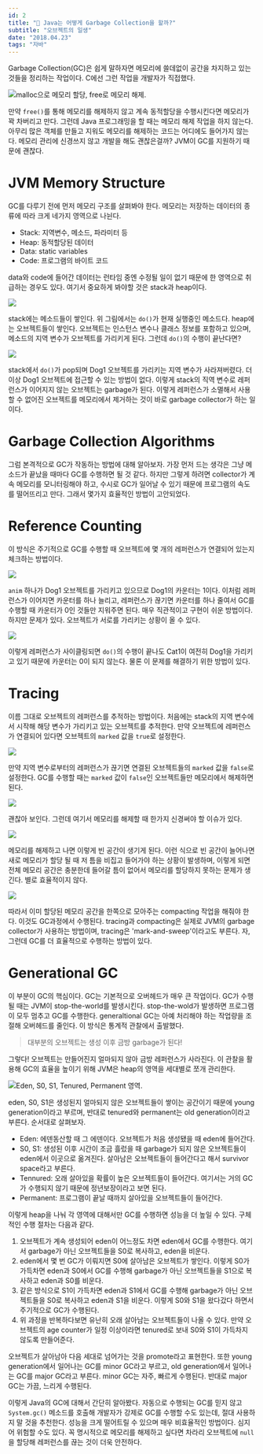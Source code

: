 ```yaml
---
id: 2
title: "🤔 Java는 어떻게 Garbage Collection을 할까?"
subtitle: "오브젝트의 일생"
date: "2018.04.23"
tags: "자바"
---
```


Garbage Collection(GC)은 쉽게 말하자면 메모리에 쓸데없이 공간을 차지하고 있는 것들을 정리하는 작업이다. C에선 그런 작업을 개발자가 직접했다.

![malloc으로 메모리 할당, free로 메모리 해제.](https://t1.daumcdn.net/cfile/tistory/9941BD3A5ADF38B808)

만약 `free()`를 통해 메모리를 해제하지 않고 계속 동적할당을 수행시킨다면 메모리가 꽉 차버리고 만다. 그런데 Java 프로그래밍을 할 때는 메모리 해제 작업을 하지 않는다. 아무리 많은 객체를 만들고 지워도 메모리를 해제하는 코드는 어디에도 들어가지 않는다. 메모리 관리에 신경쓰지 않고 개발을 해도 괜찮은걸까? JVM이 GC를 지원하기 때문에 괜찮다.

# JVM Memory Structure

GC를 다루기 전에 먼저 메모리 구조를 살펴봐야 한다. 메모리는 저장하는 데이터의 종류에 따라 크게 네가지 영역으로 나뉜다.

- Stack: 지역변수, 메소드, 파라미터 등
- Heap: 동적할당된 데이터
- Data: static variables
- Code: 프로그램의 바이트 코드

data와 code에 들어간 데이터는 런타임 중엔 수정될 일이 없기 때문에 한 영역으로 취급하는 경우도 있다. 여기서 중요하게 봐야할 것은 stack과 heap이다.

![](https://t1.daumcdn.net/cfile/tistory/990D9A475ADF38C10C)

stack에는 메소드들이 쌓인다. 위 그림에서는 `do()`가 현재 실행중인 메소드다. heap에는 오브젝트들이 쌓인다. 오브젝트는 인스턴스 변수나 클래스 정보를 포함하고 있으며, 메소드의 지역 변수가 오브젝트를 가리키게 된다. 그런데 `do()`의 수행이 끝난다면?

![](https://t1.daumcdn.net/cfile/tistory/99FDE23A5ADF38C90E)

stack에서 `do()`가 pop되며 Dog1 오브젝트를 가리키는 지역 변수가 사라져버렸다. 더 이상 Dog1 오브젝트에 접근할 수 있는 방법이 없다. 이렇게 stack의 직역 변수로 레퍼런스가 이어지지 않는 오브젝트는 garbage가 된다. 이렇게 레퍼런스가 소멸해서 사용할 수 없어진 오브젝트를 메모리에서 제거하는 것이 바로 garbage collector가 하는 일이다.

# Garbage Collection Algorithms

그럼 본격적으로 GC가 작동하는 방법에 대해 알아보자. 가장 먼저 드는 생각은 그냥 메소드가 끝났을 때마다 GC를 수행하면 될 것 같다. 하지만 그렇게 하려면 collector가 계속 메모리를 모니터링해야 하고, 수시로 GC가 일어날 수 있기 때문에 프로그램의 속도를 떨어뜨리고 만다. 그래서 몇가지 효율적인 방법이 고안되었다.

# Reference Counting

이 방식은 주기적으로 GC를 수행할 때 오브젝트에 몇 개의 레퍼런스가 연결되어 있는지 체크하는 방법이다.

![](https://t1.daumcdn.net/cfile/tistory/991B8E4A5ADF38D226)

`anim` 하나가 Dog1 오브젝트를 가리키고 있으므로 Dog1의 카운터는 1이다. 이처럼 레퍼런스가 이어지면 카운터를 하나 늘리고, 레퍼런스가 끊기면 카운터를 하나 줄여서 GC를 수행할 때 카운터가 0인 것들만 지워주면 된다. 매우 직관적이고 구현이 쉬운 방법이다. 하지만 문제가 있다. 오브젝트가 서로를 가리키는 상황이 올 수 있다.

![](https://t1.daumcdn.net/cfile/tistory/99D208425ADF38DA01)

이렇게 레퍼런스가 사이클링되면 `do()`의 수행이 끝나도 Cat1이 여전히 Dog1을 가리키고 있기 때문에 카운터는 0이 되지 않는다. 물론 이 문제를 해결하기 위한 방법이 있다.

# Tracing

이름 그대로 오브젝트의 레퍼런스를 추적하는 방법이다. 처음에는 stack의 지역 변수에서 시작해 해당 변수가 가리키고 있는 오브젝트를 추적한다. 만약 오브젝트에 레퍼런스가 연결되어 있다면 오브젝트의 `marked` 값을 `true`로 설정한다.

![](https://t1.daumcdn.net/cfile/tistory/9955A9505ADF38E52F)

만약 지역 변수로부터의 레퍼런스가 끊기면 연결된 오브젝트들의 `marked` 값을 `false`로 설정한다. GC를 수행할 때는 `marked` 값이 `false`인 오브젝트들만 메모리에서 해제하면 된다.

![](https://t1.daumcdn.net/cfile/tistory/994A284A5ADF38EE0B)

괜찮아 보인다. 그런데 여기서 메모리를 해제할 때 한가지 신경써야 할 이슈가 있다.

![](https://t1.daumcdn.net/cfile/tistory/992FB2345ADF38F618)

메모리를 해제하고 나면 이렇게 빈 공간이 생기게 된다. 이런 식으로 빈 공간이 늘어나면 새로 메모리가 할당 될 때 저 틈을 비집고 들어가야 하는 상황이 발생하며, 이렇게 되면 전체 메모리 공간은 충분한데 들어갈 틈이 없어서 메모리를 할당하지 못하는 문제가 생긴다. 별로 효율적이지 않다.

![](https://t1.daumcdn.net/cfile/tistory/9997F6455ADF38FF20)

따라서 이미 할당된 메모리 공간을 한쪽으로 모아주는 compacting 작업을 해줘야 한다. 이것도 GC과정에서 수행된다. tracing과 compacting은 실제로 JVM의 garbage collector가 사용하는 방법이며, tracing은 'mark-and-sweep'이라고도 부른다. 자, 그런데 GC를 더 효율적으로 수행하는 방법이 있다.

# Generational GC

이 부분이 GC의 핵심이다. GC는 기본적으로 오버헤드가 매우 큰 작업이다. GC가 수행될 때는 JVM이 stop-the-world를 발생시킨다. stop-the-wold가 발생하면 프로그램이 모두 멈추고 GC를 수행한다. generaltional GC는 아예 처리해야 하는 작업량을 조절해 오버헤드를 줄인다. 이 방식은 통계적 관찰에서 출발했다.

> 대부분의 오브젝트는 생성 이후 금방 garbage가 된다!

그렇다! 오브젝트는 만들어진지 얼마되지 않아 금방 레퍼런스가 사라진다. 이 관찰을 활용해 GC의 효율을 높이기 위해 JVM은 heap의 영역을 세대별로 쪼개 관리한다.

![Eden, S0, S1, Tenured, Permanent 영역.](https://t1.daumcdn.net/cfile/tistory/997B293F5ADF39062D)

eden, S0, S1은 생성된지 얼마되지 않은 오브젝트들이 쌓이는 공간이기 때문에 young generation이라고 부르며, 반대로 tenured와 permanent는 old generation이라고 부른다. 순서대로 살펴보자.

- Eden: 에덴동산할 때 그 에덴이다. 오브젝트가 처음 생성됐을 때 eden에 들어간다.
- S0, S1: 생성된 이후 시간이 조금 흘렀을 때 garbage가 되지 않은 오브젝트들이 eden에서 이곳으로 옮겨진다. 살아남은 오브젝트들이 들어간다고 해서 survivor space라고 부른다.
- Tennured: 오래 살아있을 확률이 높은 오브젝트들이 들어간다. 여기서는 거의 GC가 수행되지 않기 때문에 정년보장이라고 보면 된다.
- Permanent: 프로그램이 끝날 때까지 살아있을 오브젝트들이 들어간다.

이렇게 heap을 나눠 각 영역에 대해서만 GC를 수행하면 성능을 더 높일 수 있다. 구체적인 수행 절차는 다음과 같다.

1. 오브젝트가 계속 생성되어 eden이 어느정도 차면 eden에서 GC를 수행한다. 여기서 garbage가 아닌 오브젝트들을 S0로 복사하고, eden을 비운다.
2. eden에서 몇 번 GC가 이뤄지면 S0에 살아남은 오브젝트가 쌓인다. 이렇게 S0가 가득차면 eden과 S0에서 GC를 수행해 garbage가 아닌 오브젝트들을 S1으로 복사하고 eden과 S0를 비운다.
3. 같은 방식으로 S1이 가득차면 eden과 S1에서 GC를 수행해 garbage가 아닌 오브젝트들을 S0로 복사하고 eden과 S1을 비운다. 이렇게 S0와 S1을 왔다갔다 하면서 주기적으로 GC가 수행된다.
4. 위 과정을 반복하다보면 유난히 오래 살아남는 오브젝트들이 나올 수 있다. 만약 오브젝트의 age counter가 일정 이상이라면 tenured로 보내 S0와 S1이 가득차지 않도록 만들어준다.

오브젝트가 살아남아 다음 세대로 넘어가는 것을 promote라고 표현한다. 또한 young generation에서 일어나는 GC를 minor GC라고 부르고, old generation에서 일어나는 GC를 major GC라고 부른다. minor GC는 자주, 빠르게 수행된다. 반대로 major GC는 가끔, 느리게 수행된다.

이렇게 Java의 GC에 대해서 간단히 알아봤다. 자동으로 수행되는 GC를 믿지 않고 `System.gc()` 메소드를 호출해 개발자가 강제로 GC를 수행할 수도 있는데, 절대 사용하지 말 것을 추천한다. 성능을 크게 떨어트릴 수 있으며 매우 비효율적인 방법이다. 심지어 위험할 수도 있다. 꼭 명시적으로 메모리를 해제하고 싶다면 차라리 오브젝트에 `null`을 할당해 레퍼런스를 끊는 것이 더욱 안전하다.